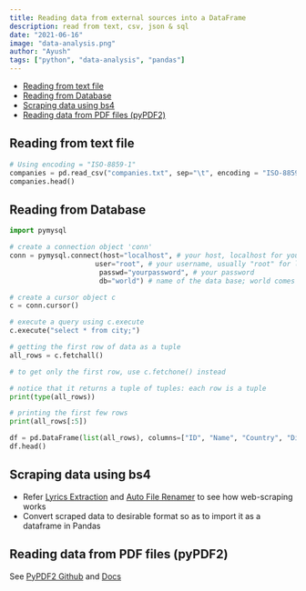 ```yaml
---
title: Reading data from external sources into a DataFrame
description: read from text, csv, json & sql
date: "2021-06-16"
image: "data-analysis.png"
author: "Ayush"
tags: ["python", "data-analysis", "pandas"]
---
```


<!-- vim-markdown-toc GFM -->

* [Reading from text file](#reading-from-text-file)
* [Reading from Database](#reading-from-database)
* [Scraping data using bs4](#scraping-data-using-bs4)
* [Reading data from PDF files (pyPDF2)](#reading-data-from-pdf-files-pypdf2)

<!-- vim-markdown-toc -->

## Reading from text file
```py
# Using encoding = "ISO-8859-1"
companies = pd.read_csv("companies.txt", sep="\t", encoding = "ISO-8859-1")
companies.head()
```

## Reading from Database
```py
import pymysql

# create a connection object 'conn'
conn = pymysql.connect(host="localhost", # your host, localhost for your local machine
                     user="root", # your username, usually "root" for localhost
                      passwd="yourpassword", # your password
                      db="world") # name of the data base; world comes inbuilt with mysql

# create a cursor object c
c = conn.cursor()

# execute a query using c.execute
c.execute("select * from city;")

# getting the first row of data as a tuple
all_rows = c.fetchall()

# to get only the first row, use c.fetchone() instead

# notice that it returns a tuple of tuples: each row is a tuple
print(type(all_rows))

# printing the first few rows
print(all_rows[:5])

df = pd.DataFrame(list(all_rows), columns=["ID", "Name", "Country", "District", "Population"])
df.head()
```

## Scraping data using bs4
- Refer [Lyrics Extraction](https://github.com/ayushxx7/LyricsExtraction) and [Auto File Renamer](https://github.com/ayushxx7/Auto-File-Renamer) to see how web-scraping works
- Convert scraped data to desirable format so as to import it as a dataframe in Pandas

## Reading data from PDF files (pyPDF2)
See [PyPDF2 Github](https://github.com/mstamy2/PyPDF2) and [Docs](https://pythonhosted.org/PyPDF2/)
